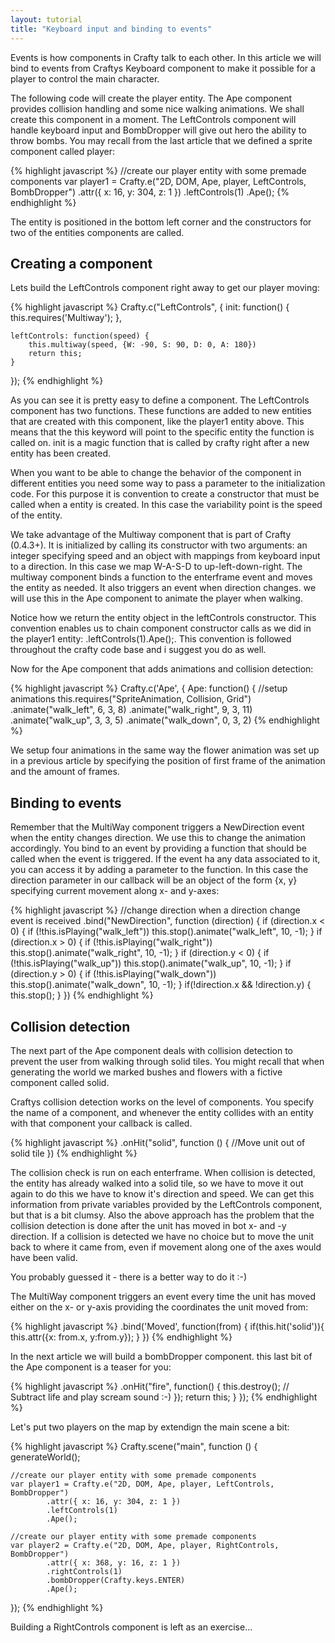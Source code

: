 ```yaml
---
layout: tutorial
title: "Keyboard input and binding to events"
---
```


Events is how components in Crafty talk to each other. In this article we will bind to events from Craftys Keyboard component to make it possible for a player to control the main character.

The following code will create the player entity. The Ape component provides collision handling and some nice walking animations. We shall create this component in a moment. The LeftControls component will handle keyboard input and BombDropper will give out hero the ability to throw bombs. You may recall from the last article that we defined a sprite component called player:


{% highlight javascript %}
//create our player entity with some premade components
var player1 = Crafty.e("2D, DOM, Ape, player, LeftControls, BombDropper")
        .attr({ x: 16, y: 304, z: 1 })
        .leftControls(1)
        .Ape();
{% endhighlight %}


The entity is positioned in the bottom left corner and the constructors for two of the entities components are called. 

## Creating a component

Lets build the LeftControls component right away to get our player moving:

{% highlight javascript %}
Crafty.c("LeftControls", {
    init: function() {
        this.requires('Multiway');
    },
    
    leftControls: function(speed) {
        this.multiway(speed, {W: -90, S: 90, D: 0, A: 180})
        return this;
    }
    
});
{% endhighlight %}

As you can see it is pretty easy to define a component. The LeftControls component has two functions. 
These functions are added to new entities that are created with this component, like the player1 entity above. 
This means that the this keyword will point to the specific entity the function is called on. 
init is a magic function that is called by crafty right after a new entity has been created.

When you want to be able to change the behavior of the component in different entities you need some way to pass a parameter to the initialization code. For this purpose it is convention to create a constructor that must be called when a entity is created. In this case the variability point is the speed of the entity.

We take advantage of the Multiway component that is part of Crafty (0.4.3+). It is initialized by calling its constructor with two arguments: an integer specifying speed and an object with mappings from keyboard input to a direction. In this case we map W-A-S-D to up-left-down-right. The multiway component binds a function to the enterframe event and moves the entity as needed. It also triggers an event when direction changes. we will use this in the Ape component to animate the player when walking.

Notice how we return the entity object in the leftControls constructor. This convention enables us to chain component constructor calls as we did in the player1 entity: .leftControls(1).Ape();. This convention is followed throughout the crafty code base and i suggest you do as well.

Now for the Ape component that adds animations and collision detection:

{% highlight javascript %}
Crafty.c('Ape', {
    Ape: function() {
            //setup animations
            this.requires("SpriteAnimation, Collision, Grid")
            .animate("walk_left", 6, 3, 8)
            .animate("walk_right", 9, 3, 11)
            .animate("walk_up", 3, 3, 5)
            .animate("walk_down", 0, 3, 2)
{% endhighlight %}

We setup four animations in the same way the flower animation was set up in a previous article by specifying the position of first frame of the animation and the amount of frames.

## Binding to events

Remember that the MultiWay component triggers a NewDirection event when the entity changes direction. 
We use this to change the animation accordingly. You bind to an event by providing a function that should be called when the event is triggered. If the event ha any data associated to it, you can access it by adding a parameter to the function. In this case the direction parameter in our callback will be an object of the form {x, y} specifying current movement along x- and y-axes:


{% highlight javascript %}
//change direction when a direction change event is received
.bind("NewDirection",
    function (direction) {
        if (direction.x < 0) {
            if (!this.isPlaying("walk_left"))
                this.stop().animate("walk_left", 10, -1);
        }
        if (direction.x > 0) {
            if (!this.isPlaying("walk_right"))
                this.stop().animate("walk_right", 10, -1);
        }
        if (direction.y < 0) {
            if (!this.isPlaying("walk_up"))
                this.stop().animate("walk_up", 10, -1);
        }
        if (direction.y > 0) {
            if (!this.isPlaying("walk_down"))
                this.stop().animate("walk_down", 10, -1);
        }
        if(!direction.x && !direction.y) {
            this.stop();
        }
})
{% endhighlight %}

## Collision detection

The next part of the Ape component deals with collision detection to prevent the user from walking through solid tiles. You might recall that when generating the world we marked bushes and flowers with a fictive component called solid.

Craftys collision detection works on the level of components. You specify the name of a component, and whenever the entity collides with an entity with that component your callback is called.

{% highlight javascript %}
.onHit("solid", function () {
    //Move unit out of solid tile
})
{% endhighlight %}

The collision check is run on each enterframe. When collision is detected, the entity has already walked into a solid tile, so we have to move it out again to do this we have to know it's direction and speed. 
We can get this information from private variables provided by the LeftControls component, but that is a bit clumsy.
Also the above approach has the problem that the collision detection is done after the unit has moved in bot x- and -y direction. If a collision is detected we have no choice but to move the unit back to where it came from, even if movement along one of the axes would have been valid.

You probably guessed it - there is a better way to do it :-)

The MultiWay component triggers an event every time the unit has moved either on the x- or y-axis providing the coordinates the unit moved from:

{% highlight javascript %}
.bind('Moved', function(from) {
    if(this.hit('solid')){
        this.attr({x: from.x, y:from.y});
    }
})
{% endhighlight %}

In the next article we will build a bombDropper component. this last bit of the Ape component is a teaser for you:

{% highlight javascript %}
            .onHit("fire", function() {
                this.destroy();
  			// Subtract life and play scream sound :-)
            });
        return this;
    }
});
{% endhighlight %}


Let's put two players on the map by extendign the main scene a bit:

{% highlight javascript %}
Crafty.scene("main", function () {
    generateWorld();
    
    //create our player entity with some premade components
    var player1 = Crafty.e("2D, DOM, Ape, player, LeftControls, BombDropper")
            .attr({ x: 16, y: 304, z: 1 })
            .leftControls(1)
            .Ape();
    
    //create our player entity with some premade components
    var player2 = Crafty.e("2D, DOM, Ape, player, RightControls, BombDropper")
            .attr({ x: 368, y: 16, z: 1 })
            .rightControls(1)
            .bombDropper(Crafty.keys.ENTER)
            .Ape();
});
{% endhighlight %}

Building a RightControls component is left as an exercise...
